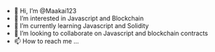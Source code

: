 - 👋 Hi, I’m @Maakai123
- 👀 I’m interested in Javascript and Blockchain
- 🌱 I’m currently learning Javascript and Solidity
- 💞️ I’m looking to collaborate on Javascript and blockchain contracts
- 📫 How to reach me ...

<!---
Maakai123/Maakai123 is a ✨ special ✨ repository because its `README.md` (this file) appears on your GitHub profile.
You can click the Preview link to take a look at your changes.
--->
